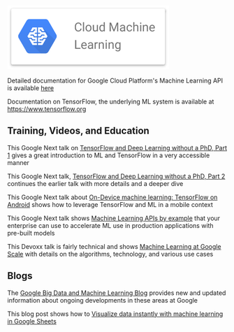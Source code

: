 ![Machine Learning](Cloud-Machine-Learning.png)

Detailed documentation for Google Cloud Platform's Machine Learning API is available [here](https://cloud.google.com/ml-engine/docs/)

Documentation on TensorFlow, the underlying ML system is available at <https://www.tensorflow.org>

## Training, Videos, and Education

This Google Next talk on [TensorFlow and Deep Learning without a PhD, Part 1](https://youtu.be/u4alGiomYP4) gives a 
great introduction to ML and TensorFlow in a very accessible manner

This Google Next talk, [TensorFlow and Deep Learning without a PhD, Part 2](https://youtu.be/fTUwdXUFfI8) continues
the earlier talk with more details and a deeper dive

This Google Next talk about [On-Device machine learning: TensorFlow on Android](https://youtu.be/EnFyneRScQ8) shows
how to leverage TensorFlow and ML in a mobile context

This Google Next talk shows [Machine Learning APIs by example](https://youtu.be/w1xNTLH1zlA) that
your enterprise can use to accelerate ML use in production applications with pre-built models

This Devoxx talk is fairly technical and shows [Machine Learning at Google Scale](https://youtu.be/zqWt8oI4gEw) with
details on the algorithms, technology, and various use cases

## Blogs

The [Google Big Data and Machine Learning Blog](https://cloud.google.com/blog/big-data/) provides
new and updated information about ongoing developments in these areas at Google

This blog post shows how to [Visualize data instantly with machine learning in Google Sheets](https://www.blog.google/products/g-suite/visualize-data-instantly-machine-learning-google-sheets/)

